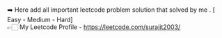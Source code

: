  ➡️ Here add all important leetcode problem solution that solved by me . [ Easy - Medium - Hard]  
 👉🏻  My Leetcode Profile - https://leetcode.com/surajit2003/
